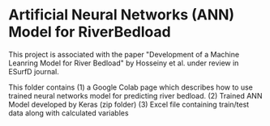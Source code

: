 # Artificial Neural Networks (ANN) Model for RiverBedload 

This project is associated with the paper "Development of a Machine Leanring Model for River Bedload" by Hosseiny et al. under review in ESurfD journal. 

This folder contains 
(1) a Google Colab page which describes how to use trained neural networks model for predicting river bedload. 
(2) Trained ANN Model developed by Keras (zip folder)
(3) Excel file containing train/test data along with calculated variables
